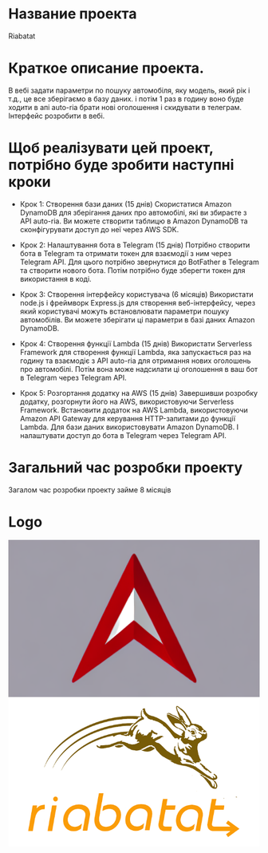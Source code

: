 # Название проекта
Riabatat

# Краткое описание проекта.
В вебі задати параметри по пошуку автомобіля, яку модель, який рік і т.д., це все зберігаємо в базу даних. і потім 1 раз в годину воно буде ходити в апі auto-ria брати нові оголошення і скидувати в телеграм. Інтерфейс розробити в вебі.

# Щоб реалізувати цей проект, потрібно буде зробити наступні кроки

- Крок 1: Створення бази даних (15 днів) Cкористатися Amazon DynamoDB для зберігання даних про автомобілі, які ви збираєте з API auto-ria. Ви можете створити таблицю в Amazon DynamoDB та сконфігурувати доступ до неї через AWS SDK.

- Крок 2: Налаштування бота в Telegram (15 днів) Потрібно створити бота в Telegram та отримати токен для взаємодії з ним через Telegram API. Для цього потрібно звернутися до BotFather в Telegram та створити нового бота. Потім потрібно буде зберегти токен для використання в коді.

- Крок 3: Створення інтерфейсу користувача (6 місяців) Використати node.js і фреймворк Express.js для створення веб-інтерфейсу, через який користувачі можуть встановлювати параметри пошуку автомобілів. Ви можете зберігати ці параметри в базі даних Amazon DynamoDB.

- Крок 4: Створення функції Lambda (15 днів) Використати Serverless Framework для створення функції Lambda, яка запускається раз на годину та взаємодіє з API auto-ria для отримання нових оголошень про автомобілі. Потім вона може надсилати ці оголошення в ваш бот в Telegram через Telegram API.

- Крок 5: Розгортання додатку на AWS (15 днів) Завершивши розробку додатку, розгорнути його на AWS, використовуючи Serverless Framework. Встановити додаток на AWS Lambda, використовуючи Amazon API Gateway для керування HTTP-запитами до функції Lambda. Для бази даних використовувати Amazon DynamoDB. І налаштувати доступ до бота в Telegram через Telegram API.

# Загальний час розробки проекту
Загалом час розробки проекту займе 8 місяців

# Logo
![Image alt](https://github.com/dever4eg/riabatat/raw/readme/logo.png)
![Image alt](https://github.com/dever4eg/riabatat/raw/readme/logo2.png)